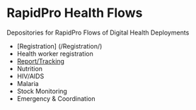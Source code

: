 # RapidPro Health Flows

Depositories for RapidPro Flows of Digital Health Deployments
* [Registration] (/Registration/)
* Health worker registration
* [Report/Tracking](/tracking/)
* Nutrition
* HIV/AIDS
* Malaria
* Stock Monitoring
* Emergency & Coordination


